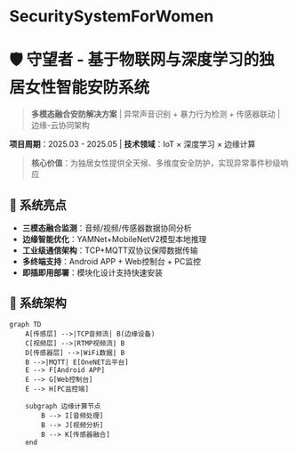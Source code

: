 # SecuritySystemForWomen

# 🛡️ 守望者 - 基于物联网与深度学习的独居女性智能安防系统

> **多模态融合安防解决方案** | 异常声音识别 + 暴力行为检测 + 传感器联动 | 边缘-云协同架构

**项目周期**：2025.03 - 2025.05 | **技术领域**：IoT × 深度学习 × 边缘计算

> **核心价值**：为独居女性提供全天候、多维度安全防护，实现异常事件秒级响应

## 🌟 系统亮点
- **三模态融合监测**：音频/视频/传感器数据协同分析
- **边缘智能优化**：YAMNet+MobileNetV2模型本地推理
- **工业级通信架构**：TCP+MQTT双协议保障数据传输
- **多终端支持**：Android APP + Web控制台 + PC监控
- **即插即用部署**：模块化设计支持快速安装

## 🧩 系统架构
```mermaid
graph TD
    A[传感层] -->|TCP音频流| B(边缘设备)
    C[视频层] -->|RTMP视频流| B
    D[传感器层] -->|WiFi数据| B
    B -->|MQTT| E[OneNET云平台]
    E --> F[Android APP]
    E --> G[Web控制台]
    E --> H[PC监控端]
    
    subgraph 边缘计算节点
        B --> I[音频处理]
        B --> J[视频分析]
        B --> K[传感器融合]
    end
